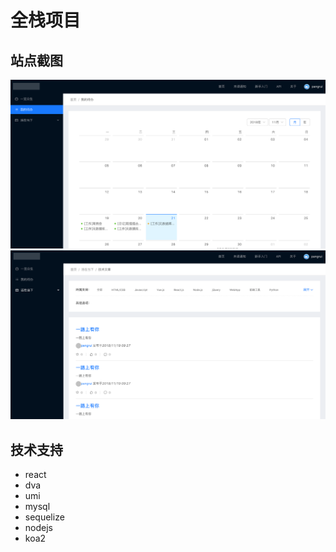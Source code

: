 # 全栈项目

## 站点截图
![我的待办](./screen-images/todo.png)
![文章](./screen-images/article.png)


## 技术支持

- react
- dva
- umi
- mysql
- sequelize
- nodejs 
- koa2


